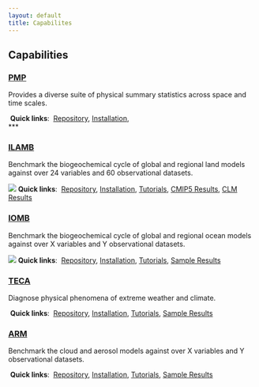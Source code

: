 ```yaml
---
layout: default
title: Capabilites
---
```


## Capabilities

<!-- PMP -->
<div class="span4 box">
<h3><a class="reference internal" href="PMP.html">PMP</a></h3>
<p>Provides a diverse suite of physical summary statistics across space and time scales.</p>
<img src="">
<strong>Quick links</strong>:&nbsp;
<a href="https://github.com/PCMDI/pcmdi_metrics">Repository</a>,
<a href="https://github.com/PCMDI/pcmdi_metrics/wiki/Install-using-Anaconda">Installation</a>,
</div>
***

<!-- ILAMB -->
<div class="span4 box">
<h3><a class="reference internal" href="ilamb.html">ILAMB</a></h3>
<p>Benchmark the biogeochemical cycle of global and regional land models against over 24 variables and 60 observational datasets.</p>
<a border="0" href="ilamb.html"><img src="http://ilamb.ornl.gov/CLM/EcosystemandCarbonCycle/GrossPrimaryProductivity/GBAF/CLM50GSWP3_global_bias.png"></a>
<strong>Quick links</strong>:&nbsp;
<a href="https://bitbucket.org/ncollier/ilamb">Repository</a>,
<a href="http://ilamb.ornl.gov/doc/install.html">Installation</a>,
<a href="http://ilamb.ornl.gov/doc/tutorial.html">Tutorials</a>,
<a href="http://ilamb.ornl.gov/CMIP5">CMIP5 Results</a>,
<a href="http://ilamb.ornl.gov/CLM">CLM Results</a>
</div>

<!-- IOMB -->
<div class="span4 box">
<h3><a class="reference internal" href="iomb.html">IOMB</a></h3>
<p>Benchmark the biogeochemical cycle of global and regional ocean models against over X variables and Y observational datasets.</p>
<img src="http://ilamb.ornl.gov/IOMB/PhysicalQuantities/Temperature/WOA/Benchmark_global_timeint.png">
<strong>Quick links</strong>:&nbsp;
<a href="https://bitbucket.org/ncollier/ilamb">Repository</a>,
<a href="http://ilamb.ornl.gov/doc/install.html">Installation</a>,
<a href="http://ilamb.ornl.gov/doc/tutorial.html">Tutorials</a>,
<a href="http://ilamb.ornl.gov/CMIP5">Sample Results</a>
</div>

<!-- TECA -->
<div class="span4 box">
<h3><a class="reference internal" href="TECA.html">TECA</a></h3>
<p>Diagnose physical phenomena of extreme weather and climate.</p>
<img src="">
<strong>Quick links</strong>:&nbsp;
<a href="">Repository</a>,
<a href="">Installation</a>,
<a href="">Tutorials</a>,
<a href="">Sample Results</a>
</div>

<!-- ARM -->
<div class="span4 box">
<h3><a class="reference internal" href="ARM.html">ARM</a></h3>
<p>Benchmark the cloud and aerosol models against over X variables and Y observational datasets.</p>
<img src="">
<strong>Quick links</strong>:&nbsp;
<a href="">Repository</a>,
<a href="">Installation</a>,
<a href="">Tutorials</a>,
<a href="">Sample Results</a>
</div>
